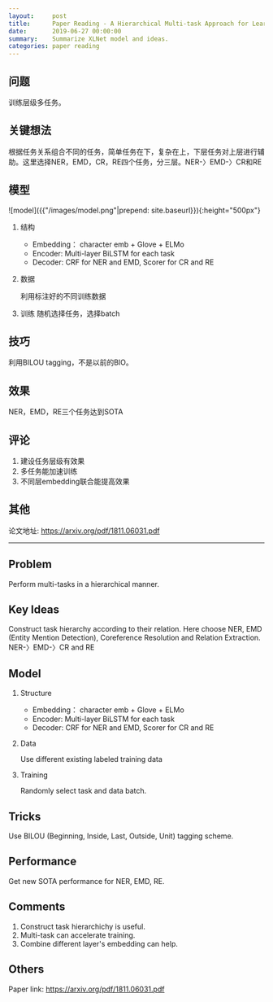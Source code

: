 ```yaml
---
layout:     post
title:      Paper Reading - A Hierarchical Multi-task Approach for Learning Embeddings from Semantic Tasks
date:       2019-06-27 00:00:00
summary:    Summarize XLNet model and ideas.
categories: paper reading
---
```


## 问题

训练层级多任务。

## 关键想法

根据任务关系组合不同的任务，简单任务在下，复杂在上，下层任务对上层进行辅助。这里选择NER，EMD，CR，RE四个任务，分三层。NER-〉EMD-〉CR和RE

## 模型



![model]({{"/images/model.png"|prepend: site.baseurl}}){:height="500px"}

1. 结构

   - Embedding： character emb + Glove + ELMo
   - Encoder: Multi-layer BiLSTM for each task
   - Decoder: CRF for NER and EMD, Scorer for CR and RE

2. 数据

   利用标注好的不同训练数据

3. 训练
   随机选择任务，选择batch

## 技巧

利用BILOU tagging，不是以前的BIO。

## 效果

NER，EMD，RE三个任务达到SOTA

## 评论

1. 建设任务层级有效果
2. 多任务能加速训练
3. 不同层embedding联合能提高效果

## 其他

论文地址: <https://arxiv.org/pdf/1811.06031.pdf>

***

## Problem

Perform multi-tasks in a hierarchical manner.

## Key Ideas

Construct task hierarchy according to their relation. Here choose NER, EMD (Entity Mention Detection), Coreference Resolution and Relation Extraction. NER-〉EMD-〉CR and RE

## Model

1. Structure

   - Embedding： character emb + Glove + ELMo
   - Encoder: Multi-layer BiLSTM for each task
   - Decoder: CRF for NER and EMD, Scorer for CR and RE

2. Data

   Use different existing labeled training data

3. Training

   Randomly select task and data batch.

## Tricks

Use BILOU (Beginning, Inside, Last, Outside, Unit) tagging scheme.

## Performance

Get new SOTA performance for NER, EMD, RE.

## Comments

1. Construct task hierarchichy is useful.
2. Multi-task can accelerate training.
3. Combine different layer's embedding can help.

## Others

Paper link: <https://arxiv.org/pdf/1811.06031.pdf>




